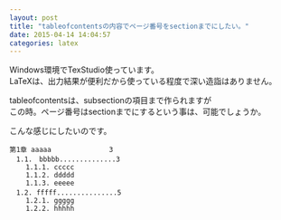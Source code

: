 ```yaml
---
layout: post
title: "tableofcontentsの内容でページ番号をsectionまでにしたい。"
date: 2015-04-14 14:04:57
categories: latex
---
```

<p>Windows環境でTexStudio使っています。<br>
LaTeXは、出力結果が便利だから使っている程度で深い造詣はありません。</p>

<p>tableofcontentsは、subsectionの項目まで作られますが<br>
この時。ページ番号はsectionまでにするという事は、可能でしょうか。</p>

<p>こんな感じにしたいのです。</p>

<pre><code>第1章 aaaaa　　　　　　　　 3
　1.1.　bbbbb..............3
    1.1.1. ccccc
    1.1.2. ddddd
    1.1.3. eeeee
　1.2. fffff...............5
    1.2.1. ggggg
    1.2.2. hhhhh
</code></pre>
